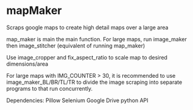 # mapMaker
Scraps google maps to create high detail maps over a large area

map_maker is main the main function. For large maps, run image_maker then image_stitcher (equivalent of running map_maker)

Use image_cropper and fix_aspect_ratio to scale map to desired dimensions/area

For large maps with IMG_COUNTER > 30, it is recommended to use image_maker_BL/BR/TL/TR to divide the image scraping into separate programs to that run concurrently.  

Dependencies:
Pillow
Selenium
Google Drive python API 
